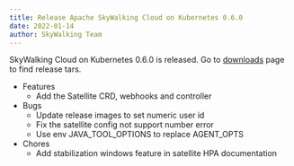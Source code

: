 ```yaml
---
title: Release Apache SkyWalking Cloud on Kubernetes 0.6.0
date: 2022-01-14
author: SkyWalking Team
---
```


SkyWalking Cloud on Kubernetes 0.6.0 is released. Go to [downloads](/downloads) page to find release tars.

- Features
  - Add the Satellite CRD, webhooks and controller
- Bugs
  - Update release images to set numeric user id
  - Fix the satellite config not support number error
  - Use env JAVA_TOOL_OPTIONS to replace AGENT_OPTS
- Chores
  - Add stabilization windows feature in satellite HPA documentation